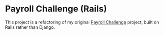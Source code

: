 # Payroll Challenge (Rails)

This project is a refactoring of my original [Payroll Challenge](https://github.com/cfaqiri/payroll-challenge) project, built on Rails rather than Django. 


